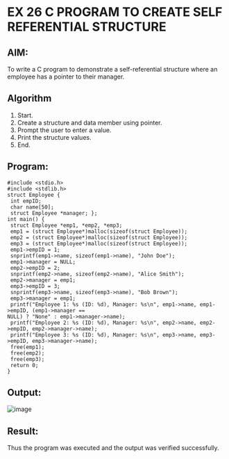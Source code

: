 # EX 26 C PROGRAM TO CREATE SELF REFERENTIAL STRUCTURE
## AIM:
To write a C program to demonstrate a self-referential structure where an employee has a pointer to their manager.

## Algorithm
1.	Start.
2.	Create a structure and data member using pointer.
3.	Prompt the user to enter a value.
4.	Print the structure values.
5.	End.


## Program:
```
#include <stdio.h>
#include <stdlib.h>
struct Employee {
 int empID;
 char name[50];
 struct Employee *manager; };
int main() {
 struct Employee *emp1, *emp2, *emp3;
 emp1 = (struct Employee*)malloc(sizeof(struct Employee));
 emp2 = (struct Employee*)malloc(sizeof(struct Employee));
 emp3 = (struct Employee*)malloc(sizeof(struct Employee));
 emp1->empID = 1;
 snprintf(emp1->name, sizeof(emp1->name), "John Doe");
 emp1->manager = NULL;
 emp2->empID = 2;
 snprintf(emp2->name, sizeof(emp2->name), "Alice Smith");
 emp2->manager = emp1;
 emp3->empID = 3;
 snprintf(emp3->name, sizeof(emp3->name), "Bob Brown");
 emp3->manager = emp1;
 printf("Employee 1: %s (ID: %d), Manager: %s\n", emp1->name, emp1->empID, (emp1->manager ==
NULL) ? "None" : emp1->manager->name);
 printf("Employee 2: %s (ID: %d), Manager: %s\n", emp2->name, emp2->empID, emp2->manager->name);
 printf("Employee 3: %s (ID: %d), Manager: %s\n", emp3->name, emp3->empID, emp3->manager->name);
 free(emp1);
 free(emp2);
 free(emp3);
 return 0;
}
```

## Output:

![image](https://github.com/user-attachments/assets/716f8611-2a7f-40e5-bae8-204f89d791ba)


## Result:
Thus the program was executed and the output was verified successfully.
